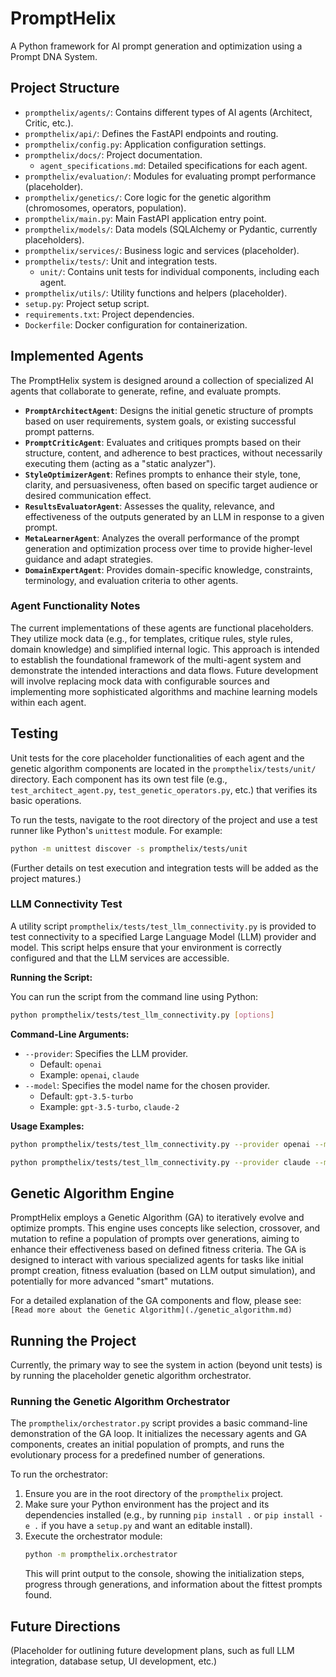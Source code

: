 # PromptHelix

A Python framework for AI prompt generation and optimization using a Prompt DNA System.

## Project Structure

-   `prompthelix/agents/`: Contains different types of AI agents (Architect, Critic, etc.).
-   `prompthelix/api/`: Defines the FastAPI endpoints and routing.
-   `prompthelix/config.py`: Application configuration settings.
-   `prompthelix/docs/`: Project documentation.
    -   `agent_specifications.md`: Detailed specifications for each agent.
-   `prompthelix/evaluation/`: Modules for evaluating prompt performance (placeholder).
-   `prompthelix/genetics/`: Core logic for the genetic algorithm (chromosomes, operators, population).
-   `prompthelix/main.py`: Main FastAPI application entry point.
-   `prompthelix/models/`: Data models (SQLAlchemy or Pydantic, currently placeholders).
-   `prompthelix/services/`: Business logic and services (placeholder).
-   `prompthelix/tests/`: Unit and integration tests.
    -   `unit/`: Contains unit tests for individual components, including each agent.
-   `prompthelix/utils/`: Utility functions and helpers (placeholder).
-   `setup.py`: Project setup script.
-   `requirements.txt`: Project dependencies.
-   `Dockerfile`: Docker configuration for containerization.

## Implemented Agents

The PromptHelix system is designed around a collection of specialized AI agents that collaborate to generate, refine, and evaluate prompts.

-   **`PromptArchitectAgent`**: Designs the initial genetic structure of prompts based on user requirements, system goals, or existing successful prompt patterns.
-   **`PromptCriticAgent`**: Evaluates and critiques prompts based on their structure, content, and adherence to best practices, without necessarily executing them (acting as a "static analyzer").
-   **`StyleOptimizerAgent`**: Refines prompts to enhance their style, tone, clarity, and persuasiveness, often based on specific target audience or desired communication effect.
-   **`ResultsEvaluatorAgent`**: Assesses the quality, relevance, and effectiveness of the outputs generated by an LLM in response to a given prompt.
-   **`MetaLearnerAgent`**: Analyzes the overall performance of the prompt generation and optimization process over time to provide higher-level guidance and adapt strategies.
-   **`DomainExpertAgent`**: Provides domain-specific knowledge, constraints, terminology, and evaluation criteria to other agents.

### Agent Functionality Notes
The current implementations of these agents are functional placeholders. They utilize mock data (e.g., for templates, critique rules, style rules, domain knowledge) and simplified internal logic. This approach is intended to establish the foundational framework of the multi-agent system and demonstrate the intended interactions and data flows. Future development will involve replacing mock data with configurable sources and implementing more sophisticated algorithms and machine learning models within each agent.

## Testing

Unit tests for the core placeholder functionalities of each agent and the genetic algorithm components are located in the `prompthelix/tests/unit/` directory. Each component has its own test file (e.g., `test_architect_agent.py`, `test_genetic_operators.py`, etc.) that verifies its basic operations.

To run the tests, navigate to the root directory of the project and use a test runner like Python's `unittest` module. For example:
```bash
python -m unittest discover -s prompthelix/tests/unit
```
(Further details on test execution and integration tests will be added as the project matures.)

### LLM Connectivity Test

A utility script `prompthelix/tests/test_llm_connectivity.py` is provided to test connectivity to a specified Large Language Model (LLM) provider and model. This script helps ensure that your environment is correctly configured and that the LLM services are accessible.

**Running the Script:**

You can run the script from the command line using Python:

```bash
python prompthelix/tests/test_llm_connectivity.py [options]
```

**Command-Line Arguments:**

-   `--provider`: Specifies the LLM provider.
    -   Default: `openai`
    -   Example: `openai`, `claude`
-   `--model`: Specifies the model name for the chosen provider.
    -   Default: `gpt-3.5-turbo`
    -   Example: `gpt-3.5-turbo`, `claude-2`

**Usage Examples:**

```bash
python prompthelix/tests/test_llm_connectivity.py --provider openai --model gpt-3.5-turbo
```

```bash
python prompthelix/tests/test_llm_connectivity.py --provider claude --model claude-2
```

## Genetic Algorithm Engine

PromptHelix employs a Genetic Algorithm (GA) to iteratively evolve and optimize prompts. This engine uses concepts like selection, crossover, and mutation to refine a population of prompts over generations, aiming to enhance their effectiveness based on defined fitness criteria. The GA is designed to interact with various specialized agents for tasks like initial prompt creation, fitness evaluation (based on LLM output simulation), and potentially for more advanced "smart" mutations.

For a detailed explanation of the GA components and flow, please see:
`[Read more about the Genetic Algorithm](./genetic_algorithm.md)`

## Running the Project

Currently, the primary way to see the system in action (beyond unit tests) is by running the placeholder genetic algorithm orchestrator.

### Running the Genetic Algorithm Orchestrator

The `prompthelix/orchestrator.py` script provides a basic command-line demonstration of the GA loop. It initializes the necessary agents and GA components, creates an initial population of prompts, and runs the evolutionary process for a predefined number of generations.

To run the orchestrator:
1.  Ensure you are in the root directory of the `prompthelix` project.
2.  Make sure your Python environment has the project and its dependencies installed (e.g., by running `pip install .` or `pip install -e .` if you have a `setup.py` and want an editable install).
3.  Execute the orchestrator module:
    ```bash
    python -m prompthelix.orchestrator
    ```
    This will print output to the console, showing the initialization steps, progress through generations, and information about the fittest prompts found.

## Future Directions
(Placeholder for outlining future development plans, such as full LLM integration, database setup, UI development, etc.)
